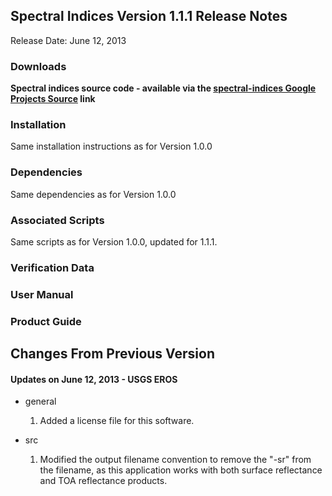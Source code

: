 ## Spectral Indices Version 1.1.1 Release Notes ##
Release Date: June 12, 2013

### Downloads ###

**Spectral indices source code - available via the [spectral-indices Google Projects Source](https://code.google.com/p/spectral-indices/source/checkout) link**

### Installation ###
Same installation instructions as for Version 1.0.0

### Dependencies ###
Same dependencies as for Version 1.0.0

### Associated Scripts ###
Same scripts as for Version 1.0.0, updated for 1.1.1.

### Verification Data ###

### User Manual ###

### Product Guide ###


## Changes From Previous Version ##
#### Updates on June 12, 2013 - USGS EROS ####
  * general
    1. Added a license file for this software.

  * src
    1. Modified the output filename convention to remove the "-sr" from the filename, as this application works with both surface reflectance and TOA reflectance products.